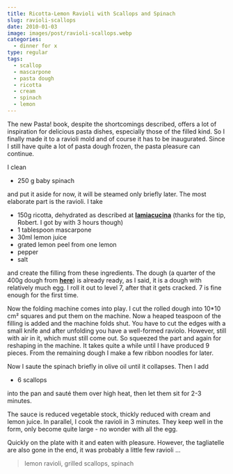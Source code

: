 ```yaml
---
title: Ricotta-Lemon Ravioli with Scallops and Spinach
slug: ravioli-scallops
date: 2010-01-03
image: images/post/ravioli-scallops.webp
categories: 
  - dinner for x
type: regular
tags: 
  - scallop
  - mascarpone
  - pasta dough
  - ricotta
  - cream
  - spinach
  - lemon
---
```


The new Pasta! book, despite the shortcomings described, offers a lot of inspiration for delicious pasta dishes, especially those of the filled kind. So I finally made it to a ravioli mold and of course it has to be inaugurated. Since I still have quite a lot of pasta dough frozen, the pasta pleasure can continue.

I clean

* 250 g baby spinach

and put it aside for now, it will be steamed only briefly later. The most elaborate part is the ravioli. I take

* 150g ricotta, dehydrated as described at **[lamiacucina](http://lamiacucina.wordpress.com/2007/06/14/ravioli-al-limone/)** (thanks for the tip, Robert. I got by with 3 hours though) 
* 1 tablespoon mascarpone 
* 30ml lemon juice 
* grated lemon peel from one lemon 
* pepper 
* salt

and create the filling from these ingredients. The dough (a quarter of the 400g dough from **[here](../ravioli-steak)**) is already ready, as I said, it is a dough with relatively much egg. I roll it out to level 7, after that it gets cracked. 7 is fine enough for the first time.

Now the folding machine comes into play. I cut the rolled dough into 10\*10 cm² squares and put them on the machine. Now a heaped teaspoon of the filling is added and the machine folds shut. You have to cut the edges with a small knife and after unfolding you have a well-formed raviolo. However, still with air in it, which must still come out. So squeezed the part and again for reshaping in the machine. It takes quite a while until I have produced 9 pieces. From the remaining dough I make a few ribbon noodles for later.

Now I saute the spinach briefly in olive oil until it collapses. Then I add

* 6 scallops

into the pan and sauté them over high heat, then let them sit for 2-3 minutes.

The sauce is reduced vegetable stock, thickly reduced with cream and lemon juice. In parallel, I cook the ravioli in 3 minutes. They keep well in the form, only become quite large - no wonder with all the egg.

Quickly on the plate with it and eaten with pleasure. However, the tagliatelle are also gone in the end, it was probably a little few ravioli ...

> lemon ravioli, grilled scallops, spinach